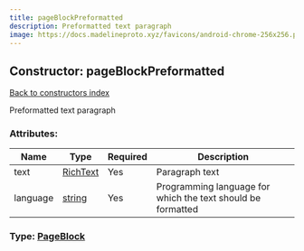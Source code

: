 ```yaml
---
title: pageBlockPreformatted
description: Preformatted text paragraph
image: https://docs.madelineproto.xyz/favicons/android-chrome-256x256.png
---
```

## Constructor: pageBlockPreformatted  
[Back to constructors index](index.md)



Preformatted text paragraph

### Attributes:

| Name     |    Type       | Required | Description |
|----------|---------------|----------|-------------|
|text|[RichText](../types/RichText.md) | Yes|Paragraph text|
|language|[string](../types/string.md) | Yes|Programming language for which the text should be formatted|



### Type: [PageBlock](../types/PageBlock.md)


